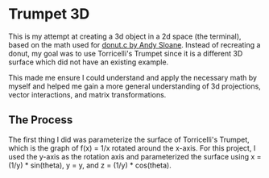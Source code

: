 # Trumpet 3D

This is my attempt at creating a 3d object in a 2d space (the terminal), based on the math used for
[donut.c by Andy Sloane](https://www.a1k0n.net/2011/07/20/donut-math.html).
Instead of recreating a donut, my goal was to use Torricelli's Trumpet since it is a different 3D surface which did not have an existing example.

This made me ensure I could understand and apply the necessary math by myself and helped me gain a more
general understanding of 3d projections, vector interactions, and matrix transformations.


## The Process

The first thing I did was parameterize the surface of Torricelli's Trumpet, which is the graph of f(x) = 1/x rotated around the x-axis.
For this project, I used the y-axis as the rotation axis and parameterized the surface
using x = (1/y) * sin(theta), y = y, and z = (1/y) * cos(theta).
